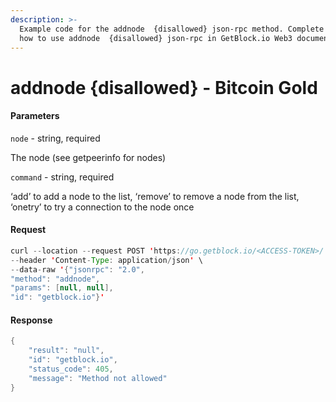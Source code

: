 ```yaml
---
description: >-
  Example code for the addnode  {disallowed} json-rpc method. Сomplete guide on
  how to use addnode  {disallowed} json-rpc in GetBlock.io Web3 documentation.
---
```


# addnode {disallowed} - Bitcoin Gold

#### Parameters

`node` - string, required

The node (see getpeerinfo for nodes)

`command` - string, required

‘add’ to add a node to the list, ‘remove’ to remove a node from the list, ‘onetry’ to try a connection to the node once

#### Request

```java
curl --location --request POST 'https://go.getblock.io/<ACCESS-TOKEN>/' \
--header 'Content-Type: application/json' \
--data-raw '{"jsonrpc": "2.0",
"method": "addnode",
"params": [null, null],
"id": "getblock.io"}'
```

#### Response

```java
{
    "result": "null",
    "id": "getblock.io",
    "status_code": 405,
    "message": "Method not allowed"
}
```
